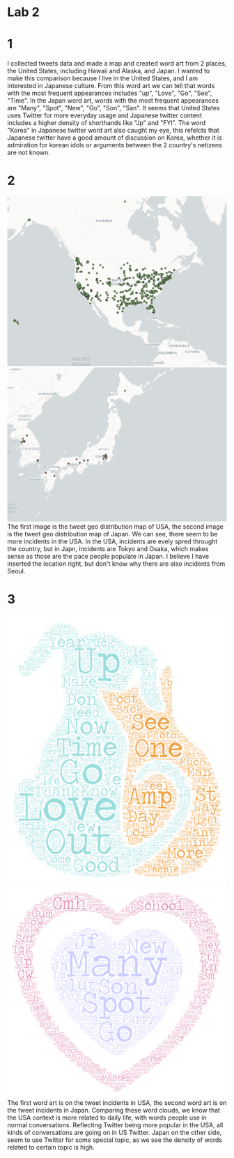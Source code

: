 # Lab 2
# 1
I collected tweets data and made a map and created word art from 2 places, the United States, including Hawaii and Alaska, and Japan. I wanted to make this comparison because I live in the United States, and I am interested in Japanese culture. From this word art we can tell that words with the most frequent appearances includes "up", "Love", "Go", "See", "Time". In the Japan word art, words with the most frequent appearances are "Many", "Spot", "New", "Go", "Son", "San". It seems that United States uses Twitter for more everyday usage and Japanese twitter content includes a higher density of shorthands like "Jp" and "FYI". The word "Korea" in Japanese twitter word art also caught my eye, this refelcts that Japanese twitter have a good amount of discussion on Korea, whether it is admiration for korean idols or arguments between the 2 country's netizens are not known.

# 2
![Tweet map USA](img/458lab2image1.png)
![Tweet map Japan](img/JPNtweet_image.png)
The first image is the tweet geo distribution map of USA, the second image is the tweet geo distribution map of Japan. We can see, there seem to be more incidents in the USA. In the USA, incidents are evely spred throught the country, but in Japn, incidents are Tokyo and Osaka, which makes sense as those are the pace people populate in Japan. I believe I have inserted the location right, but don't know why there are also incidents from Seoul.

# 3
![Word Clouds USA](img/Word%20Art%202.png)
![Word Clouds Japan](img/Word%20Art%203.png)
The first word art is on the tweet incidents in USA, the second word art is on the tweet incidents in Japan. Comparing these word clouds, we know that the USA context is more related to daily life, with words people use in normal conversations. Reflecting Twitter being more popular in the USA, all kinds of conversations are going on in US Twitter. Japan on the other side, seem to use Twitter for some special topic, as we see the density of words related to certain topic is high.